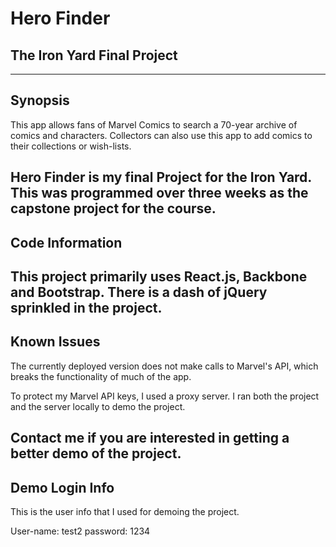 # Hero Finder
## The Iron Yard Final Project
---
## Synopsis
This app allows fans of Marvel Comics to search a 70-year archive of comics and
characters. Collectors can also use this app to add comics to their collections
or wish-lists.

Hero Finder is my final Project for the Iron Yard. This was programmed over three
weeks as the capstone project for the course.
---
## Code Information
This project primarily uses React.js, Backbone and Bootstrap. There is a dash of
jQuery sprinkled in the project. 
---
## Known Issues
The currently deployed version does not make calls to Marvel's API, which breaks
the functionality of much of the app.

To protect my Marvel API keys, I used a proxy server. I ran both the project and
the server locally to demo the project.

Contact me if you are interested in getting a better demo of the project.
---
## Demo Login Info
This is the user info that I used for demoing the project.

User-name: test2
password: 1234
